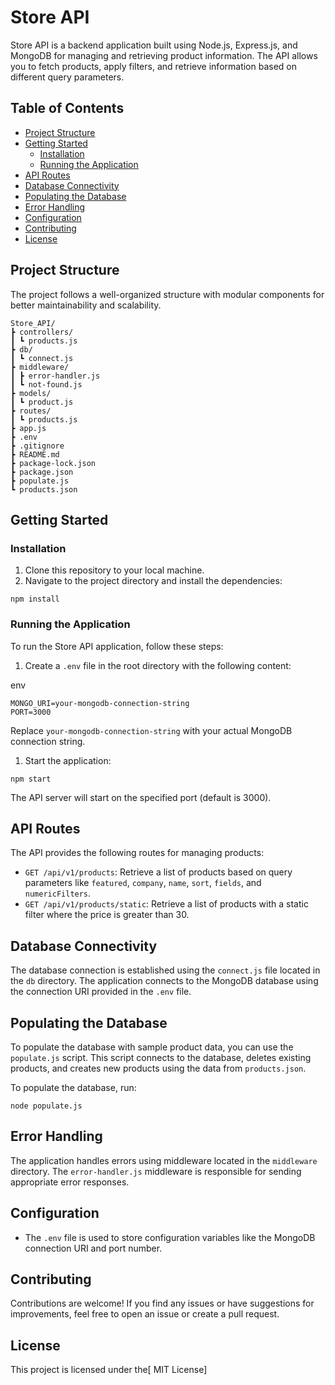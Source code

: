 
# **Store API**

Store API is a backend application built using Node.js, Express.js, and MongoDB for managing and retrieving product information. The API allows you to fetch products, apply filters, and retrieve information based on different query parameters.


## **Table of Contents**



* [Project Structure](#project-structure)
* [Getting Started](#getting-started)
    * [Installation](#installation)
    * [Running the Application](#running-the-application)
* [API Routes](#api-routes)
* [Database Connectivity](#database-connectivity)
* [Populating the Database](#populating-the-database)
* [Error Handling](#error-handling)
* [Configuration](#configuration)
* [Contributing](#contributing)
* [License](#license)


## **Project Structure**

The project follows a well-organized structure with modular components for better maintainability and scalability.



```
Store_API/
┣ controllers/
┃ ┗ products.js
┣ db/
┃ ┗ connect.js
┣ middleware/
┃ ┣ error-handler.js
┃ ┗ not-found.js
┣ models/
┃ ┗ product.js
┣ routes/
┃ ┗ products.js
┣ app.js
┣ .env
┣ .gitignore
┣ README.md
┣ package-lock.json
┣ package.json
┣ populate.js
┗ products.json
```



## **Getting Started**


### **Installation**



1. Clone this repository to your local machine.
2. Navigate to the project directory and install the dependencies:




```
npm install
```



### **Running the Application**

To run the Store API application, follow these steps:



1. Create a `.env` file in the root directory with the following content:

env


```
MONGO_URI=your-mongodb-connection-string
PORT=3000
```


Replace `your-mongodb-connection-string` with your actual MongoDB connection string.



1. Start the application:




```
npm start
```


The API server will start on the specified port (default is 3000).


## **API Routes**

The API provides the following routes for managing products:



* `GET /api/v1/products`: Retrieve a list of products based on query parameters like `featured`, `company`, `name`, `sort`, `fields`, and `numericFilters`.
* `GET /api/v1/products/static`: Retrieve a list of products with a static filter where the price is greater than 30.


## **Database Connectivity**

The database connection is established using the `connect.js` file located in the `db` directory. The application connects to the MongoDB database using the connection URI provided in the `.env` file.


## **Populating the Database**

To populate the database with sample product data, you can use the `populate.js` script. This script connects to the database, deletes existing products, and creates new products using the data from `products.json`.

To populate the database, run:




```
node populate.js
```



## **Error Handling**

The application handles errors using middleware located in the `middleware` directory. The `error-handler.js` middleware is responsible for sending appropriate error responses.


## **Configuration**



* The `.env` file is used to store configuration variables like the MongoDB connection URI and port number.


## **Contributing**

Contributions are welcome! If you find any issues or have suggestions for improvements, feel free to open an issue or create a pull request.


## **License**

This project is licensed under the[ MIT License]
